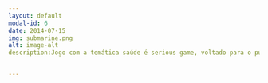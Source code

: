 ```yaml
---
layout: default
modal-id: 6
date: 2014-07-15
img: submarine.png
alt: image-alt
description:Jogo com a temática saúde é serious game, voltado para o público infantil que esta em desenvolvimento. Link <a href="https://alex-alves.github.io/TD/">PROTECTING MY MOUTH</a>.


---
```

